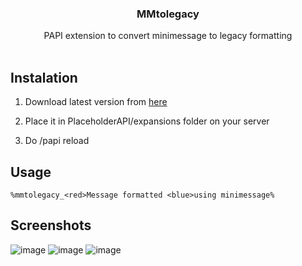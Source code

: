 <p align="center">
  <h3 align="center">MMtolegacy</h3>

  <p align="center">
    PAPI extension to convert minimessage to legacy formatting
    <br/>
    <br/>
  </p>
</p>

## Instalation

1. Download latest version from [here](github.com/SengyEU/minimessage-to-legacy/releases/latest)

2. Place it in PlaceholderAPI/expansions folder on your server

3. Do /papi reload

## Usage

```
%mmtolegacy_<red>Message formatted <blue>using minimessage%
```

## Screenshots
![image](https://i.imgur.com/L2vU0hN.png)
![image](https://i.imgur.com/PxaS1YQ.png)
![image](https://i.imgur.com/kvNOrMx.png)
